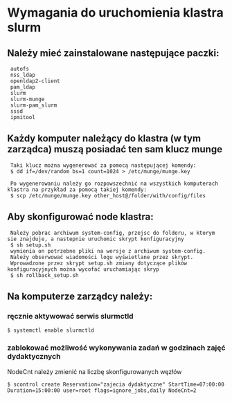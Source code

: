 # Wymagania do uruchomienia klastra slurm

## Należy mieć zainstalowane następujące paczki:
     autofs
     nss_ldap
     openldap2-client
     pam_ldap
     slurm
     slurm-munge
     slurm-pam_slurm
     sssd
     ipmitool
     
## Każdy komputer należący do klastra (w tym zarządca) muszą posiadać ten sam klucz munge
     Taki klucz można wygenerować za pomocą następującej komendy:
     $ dd if=/dev/random bs=1 count=1024 > /etc/munge/munge.key

     Po wygenerowaniu należy go rozpowszechnić na wszystkich komputerach klastra na przykład za pomocą takiej komendy:
     $ scp /etc/munge/munge.key other_host@/folder/with/config/files
    
## Aby skonfigurować node klastra:
     Należy pobrac archiwum system-config, przejsc do folderu, w ktorym sie znajduje, a nastepnie uruchomic skrypt konfiguracyjny
     $ sh setup.sh
     wymienia on potrzebne pliki na wersje z archiwum system-config.
     Należy obserwować wiadomości logu wyświetlane przez skrypt.
     Wprowadzone przez skrypt setup.sh zmiany dotyczące plików konfiguracyjnych można wycofać uruchamiając skryp
     $ sh rollback_setup.sh

## Na komputerze zarządcy należy:
### ręcznie aktywować serwis slurmctld
    $ systemctl enable slurmctld
### zablokować możliwość wykonywania zadań w godzinach zajęć dydaktycznych
NodeCnt należy zmienić na liczbę skonfigurowanych węzłów
    
    $ scontrol create Reservation="zajecia dydaktyczne" StartTime=07:00:00 Duration=15:00:00 user=root flags=ignore_jobs,daily NodeCnt=2

